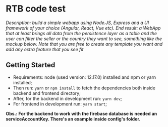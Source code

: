 # RTB code test

*Description: build a simple webapp using Node.JS, Express and a UI framework of your choice (Angular, React, Vue etc). End result: a WebApp that at least brings all data from the persistence layer as a table and the user can filter the seller or the country they want to see, something like the mockup below. Note that you are free to create any template you want and add any extra feature that you see fit*

## Getting Started

- Requirements: node (used version: 12.17.0) installed and npm or yarn installed;
- Then run: `yarn` or `npm install` to fetch the dependencies both inside backend and frontend directory;
- After, for the backend in development run: `yarn dev`;
- For frontend in development run: `yarn start`;

**Obs.: For the backend to work with the firebase database is needed an serviceAccountKey. There's an example inside config's folder.**